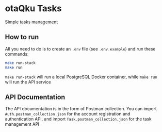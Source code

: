 # otaQku Tasks
Simple tasks management

## How to run
All you need to do is to create an `.env` file (see `.env.example`) and run these commands:
```sh
make run-stack
make run
```

`make run-stack` will run a local PostgreSQL Docker container, while `make run` will run the API service

## API Documentation
The API documentation is in the form of Postman collection. You can import `Auth.postman_collection.json` for the account registration and authentication API, and import `Task.postman_collection.json` for the task management API